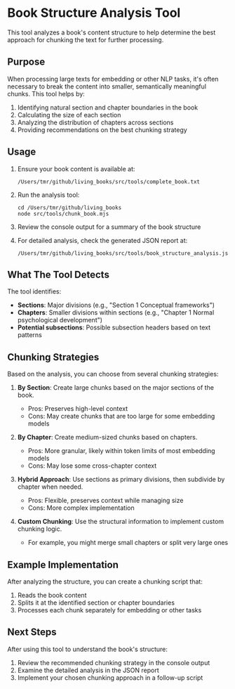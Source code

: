 # Book Structure Analysis Tool

This tool analyzes a book's content structure to help determine the best approach for chunking the text for further processing.

## Purpose

When processing large texts for embedding or other NLP tasks, it's often necessary to break the content into smaller, semantically meaningful chunks. This tool helps by:

1. Identifying natural section and chapter boundaries in the book
2. Calculating the size of each section
3. Analyzing the distribution of chapters across sections
4. Providing recommendations on the best chunking strategy

## Usage

1. Ensure your book content is available at:
   ```
   /Users/tmr/github/living_books/src/tools/complete_book.txt
   ```

2. Run the analysis tool:
   ```
   cd /Users/tmr/github/living_books
   node src/tools/chunk_book.mjs
   ```

3. Review the console output for a summary of the book structure
4. For detailed analysis, check the generated JSON report at:
   ```
   /Users/tmr/github/living_books/src/tools/book_structure_analysis.json
   ```

## What The Tool Detects

The tool identifies:

- **Sections**: Major divisions (e.g., "Section 1 Conceptual frameworks")
- **Chapters**: Smaller divisions within sections (e.g., "Chapter 1 Normal psychological development")
- **Potential subsections**: Possible subsection headers based on text patterns

## Chunking Strategies

Based on the analysis, you can choose from several chunking strategies:

1. **By Section**: Create large chunks based on the major sections of the book.
   - Pros: Preserves high-level context
   - Cons: May create chunks that are too large for some embedding models

2. **By Chapter**: Create medium-sized chunks based on chapters.
   - Pros: More granular, likely within token limits of most embedding models
   - Cons: May lose some cross-chapter context

3. **Hybrid Approach**: Use sections as primary divisions, then subdivide by chapter when needed.
   - Pros: Flexible, preserves context while managing size
   - Cons: More complex implementation

4. **Custom Chunking**: Use the structural information to implement custom chunking logic.
   - For example, you might merge small chapters or split very large ones

## Example Implementation

After analyzing the structure, you can create a chunking script that:

1. Reads the book content
2. Splits it at the identified section or chapter boundaries
3. Processes each chunk separately for embedding or other tasks

## Next Steps

After using this tool to understand the book's structure:

1. Review the recommended chunking strategy in the console output
2. Examine the detailed analysis in the JSON report
3. Implement your chosen chunking approach in a follow-up script